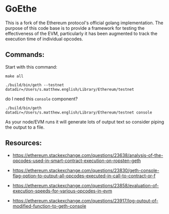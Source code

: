 # GoEthe

This is a fork of the Ethereum protocol's official golang implementation.
The purpose of this code base is to provide a framework for testing the effectiveness of the EVM, particularly it has been augmented to track the execution time of individual opcodes.


## Commands: 

Start with this command:

```
make all

./build/bin/geth --testnet datadir=/Users/s.matthew.english/Library/Ethereum/testnet
```
do I need this `console` component? 

```
./build/bin/geth datadir=/Users/s.matthew.english/Library/Ethereum/testnet console
```

As your node/EVM runs it will generate lots of output text so consider piping the output to a file.


## Resources:

* https://ethereum.stackexchange.com/questions/23638/analysis-of-the-opcodes-used-in-smart-contract-execution-on-ropsten-geth

* https://ethereum.stackexchange.com/questions/23830/geth-console-flag-option-to-output-all-opcodes-executed-in-call-to-contract-or-f

* https://ethereum.stackexchange.com/questions/23858/evaluation-of-execution-speeds-for-various-opcodes-in-evm

* https://ethereum.stackexchange.com/questions/23917/log-output-of-modified-function-to-geth-console

